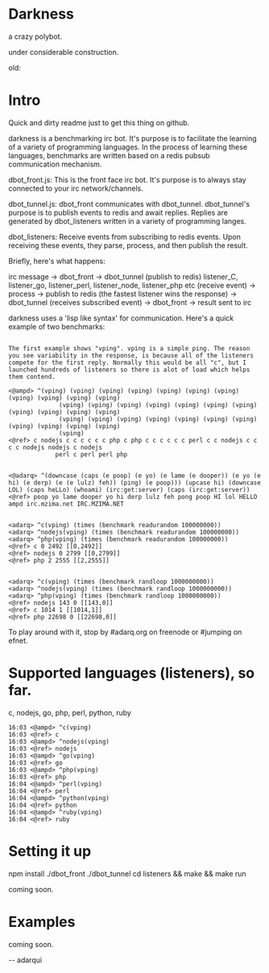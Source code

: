 # Darkness

a crazy polybot.

under considerable construction.



old:

# Intro

Quick and dirty readme just to get this thing on github.


darkness is a benchmarking irc bot. It's purpose is to facilitate the learning of a variety of programming languages. In the process of learning these languages, benchmarks are written based on a redis pubsub communication mechanism.

dbot_front.js: This is the front face irc bot. It's purpose is to always stay connected to your irc network/channels.

dbot_tunnel.js: dbot_front communicates with dbot_tunnel. dbot_tunnel's purpose is to publish events to redis and await replies. Replies are generated by dbot_listeners written in a variety of programming langes.

dbot_listeners: Receive events from subscribing to redis events. Upon receiving these events, they parse, process, and then publish the result.

Briefly, here's what happens:

irc message ->
 dbot_front ->
  dbot_tunnel (publish to redis)
   listener_C, listener_go, listener_perl, listener_node, listener_php etc (receive event) ->
   process ->
   publish to redis (the fastest listener wins the response) ->
  dbot_tunnel (receives subscribed event) ->
 dbot_front ->
 result sent to irc


darkness uses a 'lisp like syntax' for communication. Here's a quick example of two benchmarks:

```

The first example shows "vping". vping is a simple ping. The reason you see variability in the response, is because all of the listeners compete for the first reply. Normally this would be all "c", but I launched hundreds of listeners so there is alot of load which helps them contend.

<@ampd> ^(vping) (vping) (vping) (vping) (vping) (vping) (vping) (vping) (vping) (vping) (vping) 
              (vping) (vping) (vping) (vping) (vping) (vping) (vping) (vping) (vping) (vping) (vping) 
              (vping) (vping) (vping) (vping) (vping) (vping) (vping) (vping) (vping) (vping) (vping) 
              (vping)
<@ref> c nodejs c c c c c c php c php c c c c c c perl c c nodejs c c c c nodejs nodejs c nodejs 
             perl c perl perl php


<@adarq> ^(downcase (caps (e poop) (e yo) (e lame (e dooper)) (e yo (e hi) (e derp) (e (e lulz) feh)) (ping) (e poop))) (upcase hi) (downcase LOL) (caps heLLo) (whoami) (irc:get:server) (caps (irc:get:server))
<@ref> poop yo lame dooper yo hi derp lulz feh pong poop HI lol HELLO ampd irc.mzima.net IRC.MZIMA.NET


<adarq> ^c(vping) (times (benchmark readurandom 100000000))
<adarq> ^nodejs(vping) (times (benchmark readurandom 100000000))
<adarq> ^php(vping) (times (benchmark readurandom 100000000))
<@ref> c 0 2492 [[0,2492]]
<@ref> nodejs 0 2799 [[0,2799]]
<@ref> php 2 2555 [[2,2555]]


<adarq> ^c(vping) (times (benchmark randloop 1000000000))
<adarq> ^nodejs(vping) (times (benchmark randloop 1000000000))
<adarq> ^php(vping) (times (benchmark randloop 1000000000))
<@ref> nodejs 143 0 [[143,0]]
<@ref> c 1014 1 [[1014,1]]
<@ref> php 22698 0 [[22698,0]]
``` 


To play around with it, stop by #adarq.org on freenode or #jumping on efnet.
 


# Supported languages (listeners), so far.

c, nodejs, go, php, perl, python, ruby

```
16:03 <@ampd> ^c(vping)
16:03 <@ref> c
16:03 <@ampd> ^nodejs(vping)
16:03 <@ref> nodejs
16:03 <@ampd> ^go(vping)
16:03 <@ref> go
16:03 <@ampd> ^php(vping)
16:03 <@ref> php
16:04 <@ampd> ^perl(vping)
16:04 <@ref> perl
16:04 <@ampd> ^python(vping)
16:04 <@ref> python
16:04 <@ampd> ^ruby(vping)
16:04 <@ref> ruby
```

# Setting it up

npm install
./dbot_front
./dbot_tunnel
cd listeners && make && make run

coming soon.


# Examples

coming soon.

 -- adarqui
